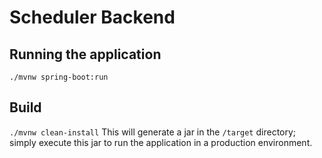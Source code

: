 # Scheduler Backend

## Running the application
`./mvnw spring-boot:run`

## Build
`./mvnw clean-install`
This will generate a jar in the `/target` directory; simply execute this jar to run the application in a production environment.
